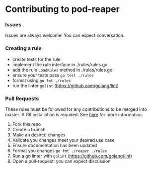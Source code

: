 # Contributing to pod-reaper

### Issues
Issues are always welcome! You can expect conversation.

### Creating a rule

- create tests for the rule
- implement the rule interface in ./rules/rules.go
- add the rule `LoadRules` method in ./rules/rules.go
- ensure your tests pass `go test ./rules`
- format using `go fmt ./rules`
- run the linter `golint` (https://github.com/golang/lint)

### Pull Requests

These rules must be followed for any contributions to be merged into master. A Git installation is required.
See [here](./docs/getting_started_git.md) for more information.

1. Fork this repo
1. Create a branch
1. Make an desired changes
1. Validate you changes meet your desired use case
1. Ensure documentation has been updated
1. Format you changes `go fmt ./reaper ./rules`
1. Run a go linter with `golint` (https://github.com/golang/lint)
1. Open a pull-request: you can expect discussion

